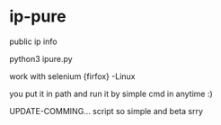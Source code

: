 # ip-pure
public ip info




python3 ipure.py

work with selenium {firfox}
-Linux

you put it in path and run it by simple cmd in anytime :)

UPDATE-COMMING... script so simple and beta srry
